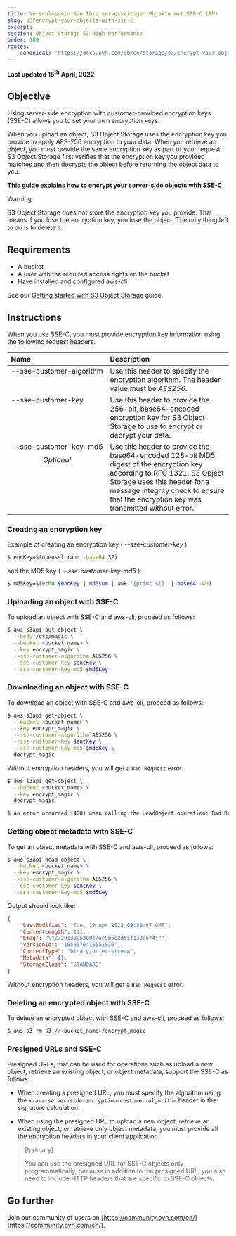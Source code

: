 ```yaml
---
title: Verschlüsseln Sie Ihre serverseitigen Objekte mit SSE-C (EN)
slug: s3/encrypt-your-objects-with-sse-c
excerpt:
section: Object Storage S3 High Performance
order: 180
routes:
    canonical: 'https://docs.ovh.com/gb/en/storage/s3/encrypt-your-objects-with-sse-c/'
---
```


<style>
td:nth-of-type(1) {
  vertical-align: top;
  white-space: nowrap;
}
.optional {
  font-style:italic;
  margin-top:10px;
  text-align:center;
}
</style>

**Last updated 15<sup>th</sup> April, 2022**

## Objective

Using server-side encryption with customer-provided encryption keys (SSE-C) allows you to set your own encryption keys.  

When you upload an object, S3 Object Storage uses the encryption key you provide to apply AES-256 encryption to your data. When you retrieve an object, you must provide the same encryption key as part of your request. S3 Object Storage first verifies that the encryption key you provided matches and then decrypts the object before returning the object data to you.

**This guide explains how to encrypt your server-side objects with SSE-C.**

> [!warning]
>
> S3 Object Storage does not store the encryption key you provide. That means if you lose the encryption key, you lose the object. The only thing left to do is to delete it.
>

## Requirements

- A bucket
- A user with the required access rights on the bucket
- Have installed and configured aws-cli

See our [Getting started with S3 Object Storage](https://docs.ovh.com/de/storage/s3/getting-started-with-s3) guide.

## Instructions

When you use SSE-C, you must provide encryption key information using the following request headers.

| Name | Description |
|:-----|:------------|
| --sse​-customer-algorithm | Use this header to specify the encryption algorithm. The header value must be *AES256.* |
| --sse-customer-key | Use this header to provide the 256-bit, base64-encoded encryption key for S3 Object Storage to use to encrypt or decrypt your data. |
| --sse​-customer-key-md5<p class="optional">Optional</p>| Use this header to provide the base64-encoded 128-bit MD5 digest of the encryption key according to RFC 1321. S3 Object Storage uses this header for a message integrity check to ensure that the encryption key was transmitted without error. |

### Creating an encryption key

Example of creating an encryption key ( *--sse-customer-key* ):

```bash
$ encKey=$(openssl rand -base64 32)
```

and the MD5 key ( *--sse-customer-key-md5* ):

```bash
$ md5Key=$(echo $encKey | md5sum | awk '{print $1}' | base64 -w0)
```

### Uploading an object with SSE-C

To upload an object with SSE-C and aws-cli, proceed as follows:

```bash
$ aws s3api put-object \
  --body /etc/magic \
  --bucket <bucket_name> \
  --key encrypt_magic \
  --sse-customer-algorithm AES256 \
  --sse-customer-key $encKey \
  --sse-customer-key-md5 $md5Key
```

### Downloading an object with SSE-C

To download an object with SSE-C and aws-cli, proceed as follows:

```bash
$ aws s3api get-object \
  --bucket <bucket_name> \
  --key encrypt_magic \
  --sse-customer-algorithm AES256 \
  --sse-customer-key $encKey \
  --sse-customer-key-md5 $md5Key \
  decrypt_magic
```

Without encryption headers, you will get a `Bad Request` error:

```bash
$ aws s3api get-object \
  --bucket <bucket_name> \
  --key encrypt_magic \
  decrypt_magic

$ An error occurred (400) when calling the HeadObject operation: Bad Request
```

### Getting object metadata with SSE-C

To get an object metadata with SSE-C and aws-cli, proceed as follows:

```bash
$ aws s3api head-object \
  --bucket <bucket_name> \
  --key encrypt_magic \
  --sse-customer-algorithm AES256 \
  --sse-customer-key $encKey \
  --sse-customer-key-md5 $md5Key
```

Output should look like:

```json
{
    "LastModified": "Tue, 19 Apr 2022 09:38:47 GMT",
    "ContentLength": 111,
    "ETag": "\"272913026300e7ae9b5e2d51f138e674\"",
    "VersionId": "1650376416551536",
    "ContentType": "binary/octet-stream",
    "Metadata": {},
    "StorageClass": "STANDARD"
}
```

Without encryption headers, you will get a `Bad Request` error.

### Deleting an encrypted object with SSE-C

To delete an encrypted object with SSE-C and aws-cli, proceed as follows:

```bash
$ aws s3 rm s3://<bucket_name>/encrypt_magic
```

### Presigned URLs and SSE-C

Presigned URLs, that can be used for operations such as upload a new object, retrieve an existing object, or object metadata, support the SSE-C as follows:

- When creating a presigned URL, you must specify the algorithm using the `x-amz-server-side​-encryption​-customer-algorithm` header in the signature calculation.

- When using the presigned URL to upload a new object, retrieve an existing object, or retrieve only object metadata, you must provide all the encryption headers in your client application.

> [!primary]
>
> You can use the presigned URL for SSE-C objects only programmatically, because in addition to the presigned URL, you also need to include HTTP headers that are specific to SSE-C objects.
>

## Go further

Join our community of users on [https://community.ovh.com/en/](https://community.ovh.com/en/).
